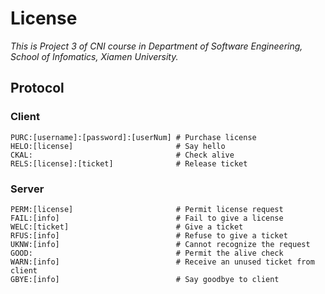 # License
*This is Project 3 of CNI course in Department of Software Engineering, School of Infomatics, Xiamen University.*  
## Protocol
### Client
```
PURC:[username]:[password]:[userNum] # Purchase license
HELO:[license]                       # Say hello
CKAL:                                # Check alive
RELS:[license]:[ticket]              # Release ticket
```
### Server
```
PERM:[license]                       # Permit license request
FAIL:[info]                          # Fail to give a license
WELC:[ticket]                        # Give a ticket
RFUS:[info]                          # Refuse to give a ticket
UKNW:[info]                          # Cannot recognize the request
GOOD:                                # Permit the alive check
WARN:[info]                          # Receive an unused ticket from client
GBYE:[info]                          # Say goodbye to client
```
